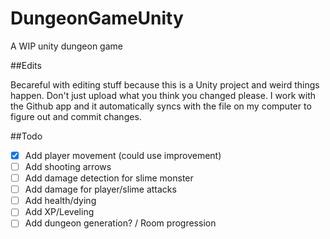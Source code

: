 # DungeonGameUnity
A WIP unity dungeon game

##Edits

Becareful with editing stuff because this is a Unity project and weird things happen. Don't just upload what you think you changed please. I work with the Github app and it automatically syncs with the file on my computer to figure out and commit changes. 

##Todo
- [X] Add player movement (could use improvement)
- [ ] Add shooting arrows
- [ ] Add damage detection for slime monster
- [ ] Add damage for player/slime attacks
- [ ] Add health/dying
- [ ] Add XP/Leveling
- [ ] Add dungeon generation? / Room progression
